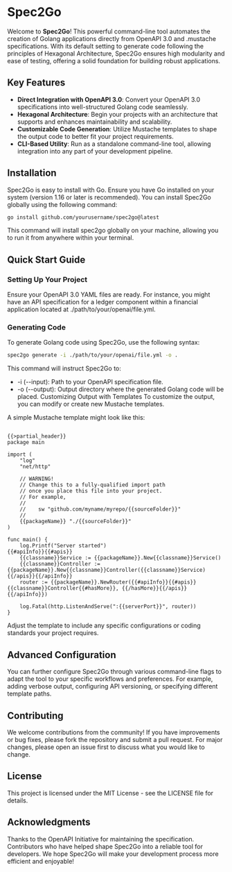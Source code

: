 # Spec2Go

Welcome to **Spec2Go**! This powerful command-line tool automates the creation of Golang applications directly from OpenAPI 3.0 and .mustache specifications. With its default setting to generate code following the principles of Hexagonal Architecture, Spec2Go ensures high modularity and ease of testing, offering a solid foundation for building robust applications.

## Key Features

- **Direct Integration with OpenAPI 3.0**: Convert your OpenAPI 3.0 specifications into well-structured Golang code seamlessly.
- **Hexagonal Architecture**: Begin your projects with an architecture that supports and enhances maintainability and scalability.
- **Customizable Code Generation**: Utilize Mustache templates to shape the output code to better fit your project requirements.
- **CLI-Based Utility**: Run as a standalone command-line tool, allowing integration into any part of your development pipeline.

## Installation

Spec2Go is easy to install with Go. Ensure you have Go installed on your system (version 1.16 or later is recommended). You can install Spec2Go globally using the following command:

```sh
go install github.com/yourusername/spec2go@latest
```

This command will install spec2go globally on your machine, allowing you to run it from anywhere within your terminal.

## Quick Start Guide

### Setting Up Your Project
Ensure your OpenAPI 3.0 YAML files are ready. For instance, you might have an API specification for a ledger component within a financial application located at ./path/to/your/openai/file.yml.

### Generating Code
To generate Golang code using Spec2Go, use the following syntax:

```sh
spec2go generate -i ./path/to/your/openai/file.yml -o .
```

This command will instruct Spec2Go to:

- -i (--input): Path to your OpenAPI specification file.
- -o (--output): Output directory where the generated Golang code will be placed.
Customizing Output with Templates
To customize the output, you can modify or create new Mustache templates. 

A simple Mustache template might look like this:

```

{{>partial_header}}
package main

import (
	"log"
	"net/http"

	// WARNING!
	// Change this to a fully-qualified import path
	// once you place this file into your project.
	// For example,
	//
	//    sw "github.com/myname/myrepo/{{sourceFolder}}"
	//
	{{packageName}} "./{{sourceFolder}}"
)

func main() {
	log.Printf("Server started")
{{#apiInfo}}{{#apis}}
	{{classname}}Service := {{packageName}}.New{{classname}}Service()
	{{classname}}Controller := {{packageName}}.New{{classname}}Controller({{classname}}Service)
{{/apis}}{{/apiInfo}}
	router := {{packageName}}.NewRouter({{#apiInfo}}{{#apis}}{{classname}}Controller{{#hasMore}}, {{/hasMore}}{{/apis}}{{/apiInfo}})

	log.Fatal(http.ListenAndServe(":{{serverPort}}", router))
}
```

Adjust the template to include any specific configurations or coding standards your project requires.

## Advanced Configuration
You can further configure Spec2Go through various command-line flags to adapt the tool to your specific workflows and preferences. For example, adding verbose output, configuring API versioning, or specifying different template paths.

## Contributing
We welcome contributions from the community! If you have improvements or bug fixes, please fork the repository and submit a pull request. For major changes, please open an issue first to discuss what you would like to change.

## License
This project is licensed under the MIT License - see the LICENSE file for details.

## Acknowledgments
Thanks to the OpenAPI Initiative for maintaining the specification.
Contributors who have helped shape Spec2Go into a reliable tool for developers.
We hope Spec2Go will make your development process more efficient and enjoyable!

